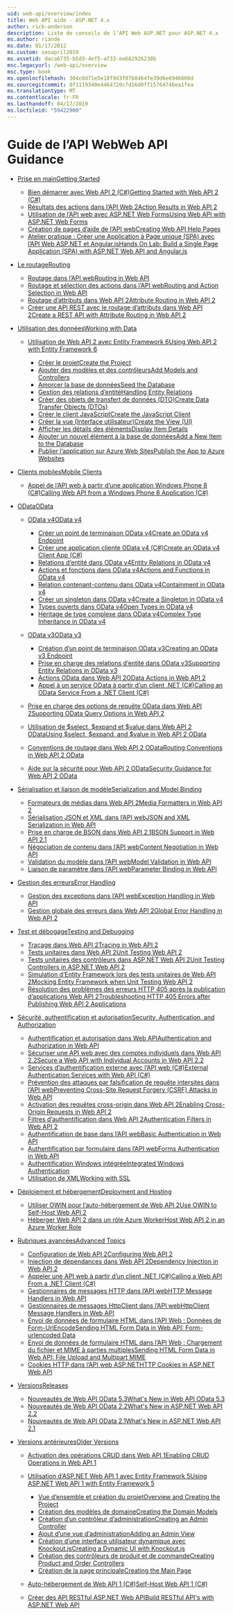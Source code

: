 ```yaml
---
uid: web-api/overview/index
title: Web API aide - ASP.NET 4.x
author: rick-anderson
description: Liste de conseils de l’API Web ASP.NET pour ASP.NET 4.x
ms.author: riande
ms.date: 01/17/2012
ms.custom: seoapril2019
ms.assetid: daca6735-b5d3-4ef5-af33-ee682926238b
msc.legacyurl: /web-api/overview
msc.type: book
ms.openlocfilehash: 304c0d71e5e18f9d3f0768464fe39d6e6946600d
ms.sourcegitcommit: 0f1119340e4464720cfd16d0ff15764746ea1fea
ms.translationtype: MT
ms.contentlocale: fr-FR
ms.lasthandoff: 04/17/2019
ms.locfileid: "59422900"
---
```

# <a name="web-api-guidance"></a><span data-ttu-id="440fb-103">Guide de l’API Web</span><span class="sxs-lookup"><span data-stu-id="440fb-103">Web API Guidance</span></span>

- [<span data-ttu-id="440fb-104">Prise en main</span><span class="sxs-lookup"><span data-stu-id="440fb-104">Getting Started</span></span>](getting-started-with-aspnet-web-api/index.md)

    - [<span data-ttu-id="440fb-105">Bien démarrer avec Web API 2 (C#)</span><span class="sxs-lookup"><span data-stu-id="440fb-105">Getting Started with Web API 2 (C#)</span></span>](getting-started-with-aspnet-web-api/tutorial-your-first-web-api.md)
    - [<span data-ttu-id="440fb-106">Résultats des actions dans l’API Web 2</span><span class="sxs-lookup"><span data-stu-id="440fb-106">Action Results in Web API 2</span></span>](getting-started-with-aspnet-web-api/action-results.md)
    - [<span data-ttu-id="440fb-107">Utilisation de l’API web avec ASP.NET Web Forms</span><span class="sxs-lookup"><span data-stu-id="440fb-107">Using Web API with ASP.NET Web Forms</span></span>](getting-started-with-aspnet-web-api/using-web-api-with-aspnet-web-forms.md)
    - [<span data-ttu-id="440fb-108">Création de pages d’aide de l’API web</span><span class="sxs-lookup"><span data-stu-id="440fb-108">Creating Web API Help Pages</span></span>](getting-started-with-aspnet-web-api/creating-api-help-pages.md)
    - [<span data-ttu-id="440fb-109">Atelier pratique : Créer une Application à Page unique (SPA) avec l’API Web ASP.NET et Angular.js</span><span class="sxs-lookup"><span data-stu-id="440fb-109">Hands On Lab: Build a Single Page Application (SPA) with ASP.NET Web API and Angular.js</span></span>](getting-started-with-aspnet-web-api/build-a-single-page-application-spa-with-aspnet-web-api-and-angularjs.md)
- [<span data-ttu-id="440fb-110">Le routage</span><span class="sxs-lookup"><span data-stu-id="440fb-110">Routing</span></span>](web-api-routing-and-actions/index.md)

    - [<span data-ttu-id="440fb-111">Routage dans l’API web</span><span class="sxs-lookup"><span data-stu-id="440fb-111">Routing in Web API</span></span>](web-api-routing-and-actions/routing-in-aspnet-web-api.md)
    - [<span data-ttu-id="440fb-112">Routage et sélection des actions dans l’API web</span><span class="sxs-lookup"><span data-stu-id="440fb-112">Routing and Action Selection in Web API</span></span>](web-api-routing-and-actions/routing-and-action-selection.md)
    - [<span data-ttu-id="440fb-113">Routage d’attributs dans Web API 2</span><span class="sxs-lookup"><span data-stu-id="440fb-113">Attribute Routing in Web API 2</span></span>](web-api-routing-and-actions/attribute-routing-in-web-api-2.md)
    - [<span data-ttu-id="440fb-114">Créer une API REST avec le routage d’attributs dans Web API 2</span><span class="sxs-lookup"><span data-stu-id="440fb-114">Create a REST API with Attribute Routing in Web API 2</span></span>](web-api-routing-and-actions/create-a-rest-api-with-attribute-routing.md)
- [<span data-ttu-id="440fb-115">Utilisation des données</span><span class="sxs-lookup"><span data-stu-id="440fb-115">Working with Data</span></span>](data/index.md)

    - [<span data-ttu-id="440fb-116">Utilisation de Web API 2 avec Entity Framework 6</span><span class="sxs-lookup"><span data-stu-id="440fb-116">Using Web API 2 with Entity Framework 6</span></span>](data/using-web-api-with-entity-framework/index.md)

        - [<span data-ttu-id="440fb-117">Créer le projet</span><span class="sxs-lookup"><span data-stu-id="440fb-117">Create the Project</span></span>](data/using-web-api-with-entity-framework/part-1.md)
        - [<span data-ttu-id="440fb-118">Ajouter des modèles et des contrôleurs</span><span class="sxs-lookup"><span data-stu-id="440fb-118">Add Models and Controllers</span></span>](data/using-web-api-with-entity-framework/part-2.md)
        - [<span data-ttu-id="440fb-119">Amorcer la base de données</span><span class="sxs-lookup"><span data-stu-id="440fb-119">Seed the Database</span></span>](data/using-web-api-with-entity-framework/part-3.md)
        - [<span data-ttu-id="440fb-120">Gestion des relations d’entité</span><span class="sxs-lookup"><span data-stu-id="440fb-120">Handling Entity Relations</span></span>](data/using-web-api-with-entity-framework/part-4.md)
        - [<span data-ttu-id="440fb-121">Créer des objets de transfert de données (DTO)</span><span class="sxs-lookup"><span data-stu-id="440fb-121">Create Data Transfer Objects (DTOs)</span></span>](data/using-web-api-with-entity-framework/part-5.md)
        - [<span data-ttu-id="440fb-122">Créer le client JavaScript</span><span class="sxs-lookup"><span data-stu-id="440fb-122">Create the JavaScript Client</span></span>](data/using-web-api-with-entity-framework/part-6.md)
        - [<span data-ttu-id="440fb-123">Créer la vue (Interface utilisateur)</span><span class="sxs-lookup"><span data-stu-id="440fb-123">Create the View (UI)</span></span>](data/using-web-api-with-entity-framework/part-7.md)
        - [<span data-ttu-id="440fb-124">Afficher les détails des éléments</span><span class="sxs-lookup"><span data-stu-id="440fb-124">Display Item Details</span></span>](data/using-web-api-with-entity-framework/part-8.md)
        - [<span data-ttu-id="440fb-125">Ajouter un nouvel élément à la base de données</span><span class="sxs-lookup"><span data-stu-id="440fb-125">Add a New Item to the Database</span></span>](data/using-web-api-with-entity-framework/part-9.md)
        - [<span data-ttu-id="440fb-126">Publier l’application sur Azure Web Sites</span><span class="sxs-lookup"><span data-stu-id="440fb-126">Publish the App to Azure Websites</span></span>](data/using-web-api-with-entity-framework/part-10.md)
- [<span data-ttu-id="440fb-127">Clients mobiles</span><span class="sxs-lookup"><span data-stu-id="440fb-127">Mobile Clients</span></span>](mobile-clients/index.md)

    - [<span data-ttu-id="440fb-128">Appel de l’API web à partir d’une application Windows Phone 8 (C#)</span><span class="sxs-lookup"><span data-stu-id="440fb-128">Calling Web API from a Windows Phone 8 Application (C#)</span></span>](mobile-clients/calling-web-api-from-a-windows-phone-8-application.md)
- [<span data-ttu-id="440fb-129">OData</span><span class="sxs-lookup"><span data-stu-id="440fb-129">OData</span></span>](odata-support-in-aspnet-web-api/index.md)

    - [<span data-ttu-id="440fb-130">OData v4</span><span class="sxs-lookup"><span data-stu-id="440fb-130">OData v4</span></span>](odata-support-in-aspnet-web-api/odata-v4/index.md)

        - [<span data-ttu-id="440fb-131">Créer un point de terminaison OData v4</span><span class="sxs-lookup"><span data-stu-id="440fb-131">Create an OData v4 Endpoint</span></span>](odata-support-in-aspnet-web-api/odata-v4/create-an-odata-v4-endpoint.md)
        - [<span data-ttu-id="440fb-132">Créer une application cliente OData v4 (C#)</span><span class="sxs-lookup"><span data-stu-id="440fb-132">Create an OData v4 Client App (C#)</span></span>](odata-support-in-aspnet-web-api/odata-v4/create-an-odata-v4-client-app.md)
        - [<span data-ttu-id="440fb-133">Relations d’entité dans OData v4</span><span class="sxs-lookup"><span data-stu-id="440fb-133">Entity Relations in OData v4</span></span>](odata-support-in-aspnet-web-api/odata-v4/entity-relations-in-odata-v4.md)
        - [<span data-ttu-id="440fb-134">Actions et fonctions dans OData v4</span><span class="sxs-lookup"><span data-stu-id="440fb-134">Actions and Functions in OData v4</span></span>](odata-support-in-aspnet-web-api/odata-v4/odata-actions-and-functions.md)
        - [<span data-ttu-id="440fb-135">Relation contenant-contenu dans OData v4</span><span class="sxs-lookup"><span data-stu-id="440fb-135">Containment in OData v4</span></span>](odata-support-in-aspnet-web-api/odata-v4/odata-containment-in-web-api-22.md)
        - [<span data-ttu-id="440fb-136">Créer un singleton dans OData v4</span><span class="sxs-lookup"><span data-stu-id="440fb-136">Create a Singleton in OData v4</span></span>](odata-support-in-aspnet-web-api/odata-v4/using-a-singleton-in-an-odata-endpoint-in-web-api-22.md)
        - [<span data-ttu-id="440fb-137">Types ouverts dans OData v4</span><span class="sxs-lookup"><span data-stu-id="440fb-137">Open Types in OData v4</span></span>](odata-support-in-aspnet-web-api/odata-v4/use-open-types-in-odata-v4.md)
        - [<span data-ttu-id="440fb-138">Héritage de type complexe dans OData v4</span><span class="sxs-lookup"><span data-stu-id="440fb-138">Complex Type Inheritance in OData v4</span></span>](odata-support-in-aspnet-web-api/odata-v4/complex-type-inheritance-in-odata-v4.md)
    - [<span data-ttu-id="440fb-139">OData v3</span><span class="sxs-lookup"><span data-stu-id="440fb-139">OData v3</span></span>](odata-support-in-aspnet-web-api/odata-v3/index.md)

        - [<span data-ttu-id="440fb-140">Création d’un point de terminaison OData v3</span><span class="sxs-lookup"><span data-stu-id="440fb-140">Creating an OData v3 Endpoint</span></span>](odata-support-in-aspnet-web-api/odata-v3/creating-an-odata-endpoint.md)
        - [<span data-ttu-id="440fb-141">Prise en charge des relations d’entité dans OData v3</span><span class="sxs-lookup"><span data-stu-id="440fb-141">Supporting Entity Relations in OData v3</span></span>](odata-support-in-aspnet-web-api/odata-v3/working-with-entity-relations.md)
        - [<span data-ttu-id="440fb-142">Actions OData dans Web API 2</span><span class="sxs-lookup"><span data-stu-id="440fb-142">OData Actions in Web API 2</span></span>](odata-support-in-aspnet-web-api/odata-v3/odata-actions.md)
        - [<span data-ttu-id="440fb-143">Appel à un service OData à partir d’un client .NET (C#)</span><span class="sxs-lookup"><span data-stu-id="440fb-143">Calling an OData Service From a .NET Client (C#)</span></span>](odata-support-in-aspnet-web-api/odata-v3/calling-an-odata-service-from-a-net-client.md)
    - [<span data-ttu-id="440fb-144">Prise en charge des options de requête OData dans Web API 2</span><span class="sxs-lookup"><span data-stu-id="440fb-144">Supporting OData Query Options in Web API 2</span></span>](odata-support-in-aspnet-web-api/supporting-odata-query-options.md)
    - [<span data-ttu-id="440fb-145">Utilisation de $select, $expand et $value dans Web API 2 OData</span><span class="sxs-lookup"><span data-stu-id="440fb-145">Using $select, $expand, and $value in Web API 2 OData</span></span>](odata-support-in-aspnet-web-api/using-select-expand-and-value.md)
    - [<span data-ttu-id="440fb-146">Conventions de routage dans Web API 2 OData</span><span class="sxs-lookup"><span data-stu-id="440fb-146">Routing Conventions in Web API 2 OData</span></span>](odata-support-in-aspnet-web-api/odata-routing-conventions.md)
    - [<span data-ttu-id="440fb-147">Aide sur la sécurité pour Web API 2 OData</span><span class="sxs-lookup"><span data-stu-id="440fb-147">Security Guidance for Web API 2 OData</span></span>](odata-support-in-aspnet-web-api/odata-security-guidance.md)
- [<span data-ttu-id="440fb-148">Sérialisation et liaison de modèle</span><span class="sxs-lookup"><span data-stu-id="440fb-148">Serialization and Model Binding</span></span>](formats-and-model-binding/index.md)

    - [<span data-ttu-id="440fb-149">Formateurs de médias dans Web API 2</span><span class="sxs-lookup"><span data-stu-id="440fb-149">Media Formatters in Web API 2</span></span>](formats-and-model-binding/media-formatters.md)
    - [<span data-ttu-id="440fb-150">Sérialisation JSON et XML dans l’API web</span><span class="sxs-lookup"><span data-stu-id="440fb-150">JSON and XML Serialization in Web API</span></span>](formats-and-model-binding/json-and-xml-serialization.md)
    - [<span data-ttu-id="440fb-151">Prise en charge de BSON dans Web API 2.1</span><span class="sxs-lookup"><span data-stu-id="440fb-151">BSON Support in Web API 2.1</span></span>](formats-and-model-binding/bson-support-in-web-api-21.md)
    - [<span data-ttu-id="440fb-152">Négociation de contenu dans l’API web</span><span class="sxs-lookup"><span data-stu-id="440fb-152">Content Negotiation in Web API</span></span>](formats-and-model-binding/content-negotiation.md)
    - [<span data-ttu-id="440fb-153">Validation du modèle dans l’API web</span><span class="sxs-lookup"><span data-stu-id="440fb-153">Model Validation in Web API</span></span>](formats-and-model-binding/model-validation-in-aspnet-web-api.md)
    - [<span data-ttu-id="440fb-154">Liaison de paramètre dans l’API web</span><span class="sxs-lookup"><span data-stu-id="440fb-154">Parameter Binding in Web API</span></span>](formats-and-model-binding/parameter-binding-in-aspnet-web-api.md)
- [<span data-ttu-id="440fb-155">Gestion des erreurs</span><span class="sxs-lookup"><span data-stu-id="440fb-155">Error Handling</span></span>](error-handling/index.md)

    - [<span data-ttu-id="440fb-156">Gestion des exceptions dans l’API web</span><span class="sxs-lookup"><span data-stu-id="440fb-156">Exception Handling in Web API</span></span>](error-handling/exception-handling.md)
    - [<span data-ttu-id="440fb-157">Gestion globale des erreurs dans Web API 2</span><span class="sxs-lookup"><span data-stu-id="440fb-157">Global Error Handling in Web API 2</span></span>](error-handling/web-api-global-error-handling.md)
- [<span data-ttu-id="440fb-158">Test et débogage</span><span class="sxs-lookup"><span data-stu-id="440fb-158">Testing and Debugging</span></span>](testing-and-debugging/index.md)

    - [<span data-ttu-id="440fb-159">Traçage dans Web API 2</span><span class="sxs-lookup"><span data-stu-id="440fb-159">Tracing in Web API 2</span></span>](testing-and-debugging/tracing-in-aspnet-web-api.md)
    - [<span data-ttu-id="440fb-160">Tests unitaires dans Web API 2</span><span class="sxs-lookup"><span data-stu-id="440fb-160">Unit Testing Web API 2</span></span>](testing-and-debugging/unit-testing-with-aspnet-web-api.md)
    - [<span data-ttu-id="440fb-161">Tests unitaires des contrôleurs dans ASP.NET Web API 2</span><span class="sxs-lookup"><span data-stu-id="440fb-161">Unit Testing Controllers in ASP.NET Web API 2</span></span>](testing-and-debugging/unit-testing-controllers-in-web-api.md)
    - [<span data-ttu-id="440fb-162">Simulation d’Entity Framework lors des tests unitaires de Web API 2</span><span class="sxs-lookup"><span data-stu-id="440fb-162">Mocking Entity Framework when Unit Testing Web API 2</span></span>](testing-and-debugging/mocking-entity-framework-when-unit-testing-aspnet-web-api-2.md)
    - [<span data-ttu-id="440fb-163">Résolution des problèmes des erreurs HTTP 405 après la publication d’applications Web API 2</span><span class="sxs-lookup"><span data-stu-id="440fb-163">Troubleshooting HTTP 405 Errors after Publishing Web API 2 Applications</span></span>](testing-and-debugging/troubleshooting-http-405-errors-after-publishing-web-api-applications.md)
- [<span data-ttu-id="440fb-164">Sécurité, authentification et autorisation</span><span class="sxs-lookup"><span data-stu-id="440fb-164">Security, Authentication, and Authorization</span></span>](security/index.md)

    - [<span data-ttu-id="440fb-165">Authentification et autorisation dans Web API</span><span class="sxs-lookup"><span data-stu-id="440fb-165">Authentication and Authorization in Web API</span></span>](security/authentication-and-authorization-in-aspnet-web-api.md)
    - [<span data-ttu-id="440fb-166">Sécuriser une API web avec des comptes individuels dans Web API 2.2</span><span class="sxs-lookup"><span data-stu-id="440fb-166">Secure a Web API with Individual Accounts in Web API 2.2</span></span>](security/individual-accounts-in-web-api.md)
    - [<span data-ttu-id="440fb-167">Services d’authentification externe avec l’API web (C#)</span><span class="sxs-lookup"><span data-stu-id="440fb-167">External Authentication Services with Web API (C#)</span></span>](security/external-authentication-services.md)
    - [<span data-ttu-id="440fb-168">Prévention des attaques par falsification de requête intersites dans l’API web</span><span class="sxs-lookup"><span data-stu-id="440fb-168">Preventing Cross-Site Request Forgery (CSRF) Attacks in Web API</span></span>](security/preventing-cross-site-request-forgery-csrf-attacks.md)
    - [<span data-ttu-id="440fb-169">Activation des requêtes cross-origin dans Web API 2</span><span class="sxs-lookup"><span data-stu-id="440fb-169">Enabling Cross-Origin Requests in Web API 2</span></span>](security/enabling-cross-origin-requests-in-web-api.md)
    - [<span data-ttu-id="440fb-170">Filtres d’authentification dans Web API 2</span><span class="sxs-lookup"><span data-stu-id="440fb-170">Authentication Filters in Web API 2</span></span>](security/authentication-filters.md)
    - [<span data-ttu-id="440fb-171">Authentification de base dans l’API web</span><span class="sxs-lookup"><span data-stu-id="440fb-171">Basic Authentication in Web API</span></span>](security/basic-authentication.md)
    - [<span data-ttu-id="440fb-172">Authentification par formulaire dans l’API web</span><span class="sxs-lookup"><span data-stu-id="440fb-172">Forms Authentication in Web API</span></span>](security/forms-authentication.md)
    - [<span data-ttu-id="440fb-173">Authentification Windows intégrée</span><span class="sxs-lookup"><span data-stu-id="440fb-173">Integrated Windows Authentication</span></span>](security/integrated-windows-authentication.md)
    - [<span data-ttu-id="440fb-174">Utilisation de XML</span><span class="sxs-lookup"><span data-stu-id="440fb-174">Working with SSL</span></span>](security/working-with-ssl-in-web-api.md)
- [<span data-ttu-id="440fb-175">Déploiement et hébergement</span><span class="sxs-lookup"><span data-stu-id="440fb-175">Deployment and Hosting</span></span>](hosting-aspnet-web-api/index.md)

    - [<span data-ttu-id="440fb-176">Utiliser OWIN pour l’auto-hébergement de Web API 2</span><span class="sxs-lookup"><span data-stu-id="440fb-176">Use OWIN to Self-Host Web API 2</span></span>](hosting-aspnet-web-api/use-owin-to-self-host-web-api.md)
    - [<span data-ttu-id="440fb-177">Héberger Web API 2 dans un rôle Azure Worker</span><span class="sxs-lookup"><span data-stu-id="440fb-177">Host Web API 2 in an Azure Worker Role</span></span>](hosting-aspnet-web-api/host-aspnet-web-api-in-an-azure-worker-role.md)
- [<span data-ttu-id="440fb-178">Rubriques avancées</span><span class="sxs-lookup"><span data-stu-id="440fb-178">Advanced Topics</span></span>](advanced/index.md)

    - [<span data-ttu-id="440fb-179">Configuration de Web API 2</span><span class="sxs-lookup"><span data-stu-id="440fb-179">Configuring Web API 2</span></span>](advanced/configuring-aspnet-web-api.md)
    - [<span data-ttu-id="440fb-180">Injection de dépendances dans Web API 2</span><span class="sxs-lookup"><span data-stu-id="440fb-180">Dependency Injection in Web API 2</span></span>](advanced/dependency-injection.md)
    - [<span data-ttu-id="440fb-181">Appeler une API web à partir d’un client .NET (C#)</span><span class="sxs-lookup"><span data-stu-id="440fb-181">Calling a Web API From a .NET Client (C#)</span></span>](advanced/calling-a-web-api-from-a-net-client.md)
    - [<span data-ttu-id="440fb-182">Gestionnaires de messages HTTP dans l’API web</span><span class="sxs-lookup"><span data-stu-id="440fb-182">HTTP Message Handlers in Web API</span></span>](advanced/http-message-handlers.md)
    - [<span data-ttu-id="440fb-183">Gestionnaires de messages HttpClient dans l’API web</span><span class="sxs-lookup"><span data-stu-id="440fb-183">HttpClient Message Handlers in Web API</span></span>](advanced/httpclient-message-handlers.md)
    - [<span data-ttu-id="440fb-184">Envoi de données de formulaire HTML dans l’API Web : Données de Form-UrlEncode</span><span class="sxs-lookup"><span data-stu-id="440fb-184">Sending HTML Form Data in Web API: Form-urlencoded Data</span></span>](advanced/sending-html-form-data-part-1.md)
    - [<span data-ttu-id="440fb-185">Envoi de données de formulaire HTML dans l’API Web : Chargement du fichier et MIME à parties multiples</span><span class="sxs-lookup"><span data-stu-id="440fb-185">Sending HTML Form Data in Web API: File Upload and Multipart MIME</span></span>](advanced/sending-html-form-data-part-2.md)
    - [<span data-ttu-id="440fb-186">Cookies HTTP dans l’API web ASP.NET</span><span class="sxs-lookup"><span data-stu-id="440fb-186">HTTP Cookies in ASP.NET Web API</span></span>](advanced/http-cookies.md)
- [<span data-ttu-id="440fb-187">Versions</span><span class="sxs-lookup"><span data-stu-id="440fb-187">Releases</span></span>](releases/index.md)

    - [<span data-ttu-id="440fb-188">Nouveautés de Web API OData 5.3</span><span class="sxs-lookup"><span data-stu-id="440fb-188">What's New in Web API OData 5.3</span></span>](releases/whats-new-in-aspnet-web-api-odata-53.md)
    - [<span data-ttu-id="440fb-189">Nouveautés de Web API OData 2.2</span><span class="sxs-lookup"><span data-stu-id="440fb-189">What's New in ASP.NET Web API 2.2</span></span>](releases/whats-new-in-aspnet-web-api-22.md)
    - [<span data-ttu-id="440fb-190">Nouveautés de Web API OData 2.1</span><span class="sxs-lookup"><span data-stu-id="440fb-190">What's New in ASP.NET Web API 2.1</span></span>](releases/whats-new-in-aspnet-web-api-21.md)
- [<span data-ttu-id="440fb-191">Versions antérieures</span><span class="sxs-lookup"><span data-stu-id="440fb-191">Older Versions</span></span>](older-versions/index.md)

    - [<span data-ttu-id="440fb-192">Activation des opérations CRUD dans Web API 1</span><span class="sxs-lookup"><span data-stu-id="440fb-192">Enabling CRUD Operations in Web API 1</span></span>](older-versions/creating-a-web-api-that-supports-crud-operations.md)
    - [<span data-ttu-id="440fb-193">Utilisation d’ASP.NET Web API 1 avec Entity Framework 5</span><span class="sxs-lookup"><span data-stu-id="440fb-193">Using ASP.NET Web API 1 with Entity Framework 5</span></span>](older-versions/using-web-api-1-with-entity-framework-5/index.md)

        - [<span data-ttu-id="440fb-194">Vue d’ensemble et création du projet</span><span class="sxs-lookup"><span data-stu-id="440fb-194">Overview and Creating the Project</span></span>](older-versions/using-web-api-1-with-entity-framework-5/using-web-api-with-entity-framework-part-1.md)
        - [<span data-ttu-id="440fb-195">Création des modèles de domaine</span><span class="sxs-lookup"><span data-stu-id="440fb-195">Creating the Domain Models</span></span>](older-versions/using-web-api-1-with-entity-framework-5/using-web-api-with-entity-framework-part-2.md)
        - [<span data-ttu-id="440fb-196">Création d’un contrôleur d’administration</span><span class="sxs-lookup"><span data-stu-id="440fb-196">Creating an Admin Controller</span></span>](older-versions/using-web-api-1-with-entity-framework-5/using-web-api-with-entity-framework-part-3.md)
        - [<span data-ttu-id="440fb-197">Ajout d’une vue d’administration</span><span class="sxs-lookup"><span data-stu-id="440fb-197">Adding an Admin View</span></span>](older-versions/using-web-api-1-with-entity-framework-5/using-web-api-with-entity-framework-part-4.md)
        - [<span data-ttu-id="440fb-198">Création d’une interface utilisateur dynamique avec Knockout.js</span><span class="sxs-lookup"><span data-stu-id="440fb-198">Creating a Dynamic UI with Knockout.js</span></span>](older-versions/using-web-api-1-with-entity-framework-5/using-web-api-with-entity-framework-part-5.md)
        - [<span data-ttu-id="440fb-199">Création des contrôleurs de produit et de commande</span><span class="sxs-lookup"><span data-stu-id="440fb-199">Creating Product and Order Controllers</span></span>](older-versions/using-web-api-1-with-entity-framework-5/using-web-api-with-entity-framework-part-6.md)
        - [<span data-ttu-id="440fb-200">Création de la page principale</span><span class="sxs-lookup"><span data-stu-id="440fb-200">Creating the Main Page</span></span>](older-versions/using-web-api-1-with-entity-framework-5/using-web-api-with-entity-framework-part-7.md)
    - [<span data-ttu-id="440fb-201">Auto-hébergement de Web API 1 (C#)</span><span class="sxs-lookup"><span data-stu-id="440fb-201">Self-Host Web API 1 (C#)</span></span>](older-versions/self-host-a-web-api.md)
    - [<span data-ttu-id="440fb-202">Créer des API RESTful ASP.NET Web API</span><span class="sxs-lookup"><span data-stu-id="440fb-202">Build RESTful API's with ASP.NET Web API</span></span>](older-versions/build-restful-apis-with-aspnet-web-api.md)
